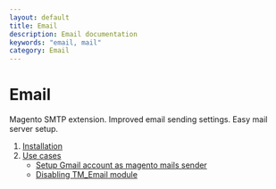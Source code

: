 ```yaml
---
layout: default
title: Email
description: Email documentation
keywords: "email, mail"
category: Email
---
```


# Email

Magento SMTP extension. Improved email sending settings. Easy mail server setup.

 1. [Installation](installation/)
 2. [Use cases](use-cases/)
     *  [Setup Gmail account as magento mails sender](use-cases/gmail/step-01/)
     *  [Disabling TM_Email module](disabling-email/)
